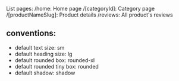 List pages:
/home: Home page
/[categoryId]: Category page
/[productNameSlug]: Product details
/reviews: All product's reviews

## conventions:

- default text size: sm
- default heading size: lg
- default rounded box: rounded-xl
- default rounded tiny box: rounded
- default shadow: shadow
